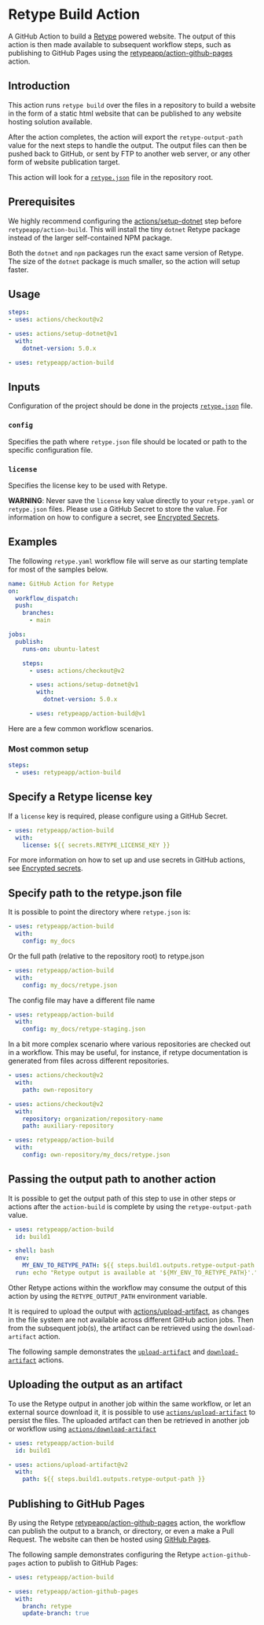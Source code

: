 # Retype Build Action

A GitHub Action to build a [Retype](https://retype.com/) powered website. The output of this action is then made available to subsequent workflow steps, such as publishing to GitHub Pages using the [retypeapp/action-github-pages](https://github.com/retypeapp/action-github-pages) action.

## Introduction

This action runs `retype build` over the files in a repository to build a website in the form of a static html website that can be published to any website hosting solution available.

After the action completes, the action will export the `retype-output-path` value for the next steps to handle the output. The output files can then be pushed back to GitHub, or sent by FTP to another web server, or any other form of website publication target.

This action will look for a [`retype.json`](https://retype.com/configuration/project/) file in the repository root.

## Prerequisites

We highly recommend configuring the [actions/setup-dotnet](https://github.com/actions/setup-dotnet) step before `retypeapp/action-build`. This will install the tiny `dotnet` Retype package instead of the larger self-contained NPM package.

Both the `dotnet` and `npm` packages run the exact same version of Retype. The size of the `dotnet` package is much smaller, so the action will setup faster.

## Usage

```yaml
steps:
- uses: actions/checkout@v2

- uses: actions/setup-dotnet@v1
  with:
    dotnet-version: 5.0.x

- uses: retypeapp/action-build
```

## Inputs

Configuration of the project should be done in the projects [`retype.json`](https://retype.com/configuration/project) file.

### `config`

Specifies the path where `retype.json` file should be located or path to the specific configuration file.

### `license`

Specifies the license key to be used with Retype.

**WARNING**: Never save the `license` key value directly to your `retype.yaml` or `retype.json` files. Please use a GitHub Secret to store the value. For information on how to configure a secret, see [Encrypted Secrets](https://docs.github.com/en/actions/reference/encrypted-secrets).

## Examples

The following `retype.yaml` workflow file will serve as our starting template for most of the samples below.

```yaml
name: GitHub Action for Retype
on:
  workflow_dispatch:
  push:
    branches:
      - main

jobs:
  publish:
    runs-on: ubuntu-latest

    steps:
      - uses: actions/checkout@v2

      - uses: actions/setup-dotnet@v1
        with:
          dotnet-version: 5.0.x

      - uses: retypeapp/action-build@v1
```

Here are a few common workflow scenarios.

### Most common setup

```yaml
steps:
  - uses: retypeapp/action-build
```

## Specify a Retype license key

If a `license` key is required, please configure using a GitHub Secret.

```yaml
- uses: retypeapp/action-build
  with:
    license: ${{ secrets.RETYPE_LICENSE_KEY }}
```

For more information on how to set up and use secrets in GitHub actions, see [Encrypted secrets](https://docs.github.com/en/actions/reference/encrypted-secrets).

## Specify path to the retype.json file

It is possible to point the directory where `retype.json` is:

```yaml
- uses: retypeapp/action-build
  with:
    config: my_docs
```

Or the full path (relative to the repository root) to retype.json

```yaml
- uses: retypeapp/action-build
  with:
    config: my_docs/retype.json
```

The config file may have a different file name

```yaml
- uses: retypeapp/action-build
  with:
    config: my_docs/retype-staging.json
```

In a bit more complex scenario where various repositories are checked out in a workflow. This may be useful, for instance, if retype documentation is generated from files across different repositories.

```yaml
- uses: actions/checkout@v2
  with:
    path: own-repository

- uses: actions/checkout@v2
  with:
    repository: organization/repository-name
    path: auxiliary-repository

- uses: retypeapp/action-build
  with:
    config: own-repository/my_docs/retype.json
```

## Passing the output path to another action

It is possible to get the output path of this step to use in other steps or actions after the `action-build` is complete by using the `retype-output-path` value.

```yaml
- uses: retypeapp/action-build
  id: build1

- shell: bash
  env:
    MY_ENV_TO_RETYPE_PATH: ${{ steps.build1.outputs.retype-output-path }}
  run: echo "Retype output is available at '${MY_ENV_TO_RETYPE_PATH}'."
```

Other Retype actions within the workflow may consume the output of this action by using the `RETYPE_OUTPUT_PATH` environment variable.

It is required to upload the output with [actions/upload-artifact](https://github.com/actions/upload-artifact), as changes in the file system are not available across different GitHub action jobs. Then from the subsequent job(s), the artifact can be retrieved using the `download-artifact` action.

The following sample demonstrates the [`upload-artifact`](https://github.com/actions/upload-artifact) and [`download-artifact`](https://github.com/actions/download-artifact) actions.

## Uploading the output as an artifact

To use the Retype output in another job within the same workflow, or let an external source download it, it is possible to use [`actions/upload-artifact`](https://github.com/actions/upload-artifact) to persist the files. The uploaded artifact can then be retrieved in another job or workflow using [`actions/download-artifact`](https://github.com/actions/download-artifact)

```yaml
- uses: retypeapp/action-build
  id: build1

- uses: actions/upload-artifact@v2
  with:
    path: ${{ steps.build1.outputs.retype-output-path }}
```

## Publishing to GitHub Pages

By using the Retype [retypeapp/action-github-pages](https://github.com/retypeapp/action-github-pages) action, the workflow can publish the output to a branch, or directory, or even a make a Pull Request. The website can then be hosted using [GitHub Pages](https://docs.github.com/en/github/working-with-github-pages/getting-started-with-github-pages).

The following sample demonstrates configuring the Retype `action-github-pages` action to publish to GitHub Pages:

```yaml
- uses: retypeapp/action-build

- uses: retypeapp/action-github-pages
  with:
    branch: retype
    update-branch: true
```

